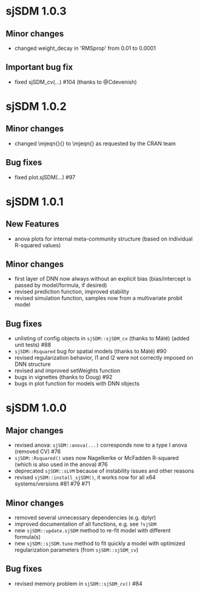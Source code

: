 # sjSDM 1.0.3
## Minor changes

* changed weight_decay in 'RMSprop' from 0.01 to 0.0001 

## Important bug fix

* fixed sjSDM_cv(...) #104 (thanks to @Cdevenish)



# sjSDM 1.0.2
## Minor changes
* changed \mjeqn{}{} to \mjeqn{} as requested by the CRAN team

## Bug fixes

* fixed plot.sjSDM(...) #97



# sjSDM 1.0.1

## New Features

* anova plots for internal meta-community structure (based on individual R-squared values)

## Minor changes

* first layer of DNN now always without an explicit bias (bias/intercept is passed by model/formula, if desired)
* revised prediction function, improved stability
* revised simulation function, samples now from a multivariate probit model

## Bug fixes

* unlisting of config objects in `sjSDM::sjSDM_cv` (thanks to Máté) (added unit tests)  #88
* `sjSDM::Rsquared` bug for spatial models (thanks to Máté) #90
* revised regularization behavior, l1 and l2 were not correctly imposed on DNN structure
* revised and improved setWeights function
* bugs in vignettes (thanks to Doug) #92
* bugs in plot function for models with DNN objects




# sjSDM 1.0.0

## Major changes

* revised anova: `sjSDM::anova(...)` corresponds now to a type I anova (removed CV) #76
* `sjSDM::Rsquared()` uses now Nagelkerke or McFadden R-squared (which is also used in the anova) #76
* deprecated `sjSDM::sLVM` because of instability issues and other reasons
* revised `sjSDM::install_sjSDM()`, it works now for all x64 systems/versions #81 #79 #71

## Minor changes

* removed several unnecessary dependencies (e.g. dplyr)
* improved documentation of all functions, e.g. see `?sjSDM`
* new `sjSDM::update.sjSDM` method to re-fit model with different formula(s)
* new `sjSDM::sjSDM.tune` method to fit quickly a model with optimized regularization parameters (from `sjSDM::sjSDM_cv`)

## Bug fixes

* revised memory problem in `sjSDM::sjSDM_cv()` #84